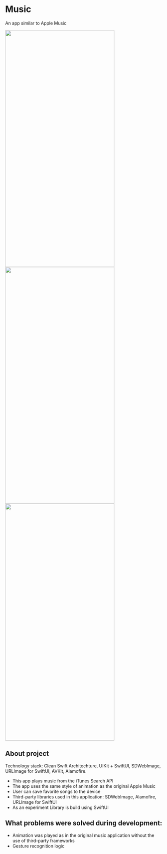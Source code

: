 # Music

An app similar to Apple Music

<img src="https://user-images.githubusercontent.com/105930553/191964382-90f80d9f-3dea-4ad3-b741-8c44f6e134f3.PNG" width="350" height="756"><img src="https://user-images.githubusercontent.com/105930553/191964702-5343cbe0-6bf4-4db5-b791-191b5ddb8f88.PNG" width="350" height="756">
<img src="https://user-images.githubusercontent.com/105930553/191964676-46d71c19-cc73-47d9-b8bc-7927c3ed59be.PNG" width="350" height="756">

## About project
Technology stack: Clean Swift Architechture, UIKit + SwiftUI, SDWebImage, URLImage for SwiftUI, AVKit, Alamofire.

- This app plays music from the iTunes Search API
- The app uses the same style of animation as the original Apple Music
- User can save favorite songs to the device
- Third-party libraries used in this application: SDWebImage, Alamofire, URLImage for SwiftUI
- As an experiment Library is build using SwiftUI

## What problems were solved during development:
- Animation was played as in the original music application without the use of third-party frameworks
- Gesture recognition logic
